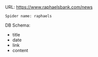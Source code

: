 URL: https://www.raphaelsbank.com/news

    Spider name: raphaels

DB Schema:
- title
- date
- link
- content

